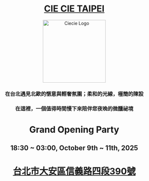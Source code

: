 <div align="center">

# [CIE CIE TAIPEI](https://ciecietaipei.github.io/)

<p align="center">
  <img src="https://ciecietaipei.github.io/assets/ciecie_logo_circle.png" width="200" alt="Ciecie Logo">
</p>

### 在台北遇見北歐的愜意與輕奢氛圍；柔和的光線，極簡的陳設
### 在這裡，一個值得時間慢下來陪伴您夜晚的微醺祕境

# Grand Opening Party  
## 18:30 ~ 03:00, October 9th ~ 11th, 2025

# [台北市大安區信義路四段390號](https://maps.app.goo.gl/Nmh4xbvaxhVPRcJU9)

</div>

